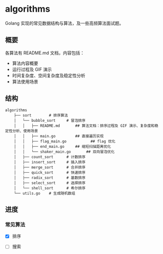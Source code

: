 # algorithms

Golang 实现的常见数据结构与算法，及一些高频算法面试题。

## 概要

各算法有 README.md 文档，内容包括：

- 算法内容概要
- 运行过程及 GIF 演示
- 时间复杂度、空间复杂度及稳定性分析
- 算法使用场景

## 结构

```
algorithms
    ├── sort		# 排序算法
    │   └── bubble_sort		# 冒泡排序
    │   │   ├── README.md		## 算法文档：排序过程及 GIF 演示、复杂度和稳定性分析、使用场景
    │   │   ├── main.go			## 直接遍历实现
    │   │   ├── flag_main.go	       ## flag 优化
    │   │   ├── end_main.go		## 缩短扫描距离优化
    │   │   └── shaker_main.go	     ## 双向冒泡优化
    │   ├── count_sort		# 计数排序
    │   ├── insert_sort		# 插入排序
    │   ├── merge_sort		# 合并排序
    │   ├── quick_sort		# 快速排序
    │   ├── radix_sort		# 基数排序
    │   ├── select_sort		# 选择排序
    │   └── shell_sort		# 希尔排序
    └── utils.go	# 生成随机数组
```



## 进度

### 常见算法

- [x] 排序
- [ ] 搜索

